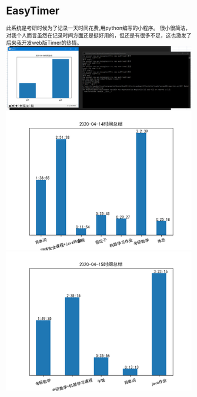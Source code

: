 # EasyTimer
  此系统是考研时候为了记录一天时间花费,用python编写的小程序。
  很小很简洁，对我个人而言虽然在记录时间方面还是挺好用的，但还是有很多不足，这也激发了后来我开发web版Timer的热情。
  ![image-20220126171514681](https://github.com/BJXLS/EasyTimer/blob/master/images/image-20220126171514681.png)
  ![img](https://github.com/BJXLS/EasyTimer/blob/master/summary_figure/2020-04-14%E6%97%B6%E9%97%B4%E6%80%BB%E7%BB%93.png)
  ![img](https://github.com/BJXLS/EasyTimer/blob/master/summary_figure/2020-04-15%E6%97%B6%E9%97%B4%E6%80%BB%E7%BB%93.png)

